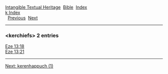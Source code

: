 [Intangible Textual Heritage](../../index)  [Bible](../index) 
[Index](index)   
[k Index](_k_)  
  [Previous](c06435)  [Next](c06437) 

------------------------------------------------------------------------

### &lt;kerchiefs&gt; 2 entries

[Eze 13:18](../kjv/eze013.htm#018)  
[Eze 13:21](../kjv/eze013.htm#021)  

------------------------------------------------------------------------

[Next: kerenhappuch (1)](c06437)
